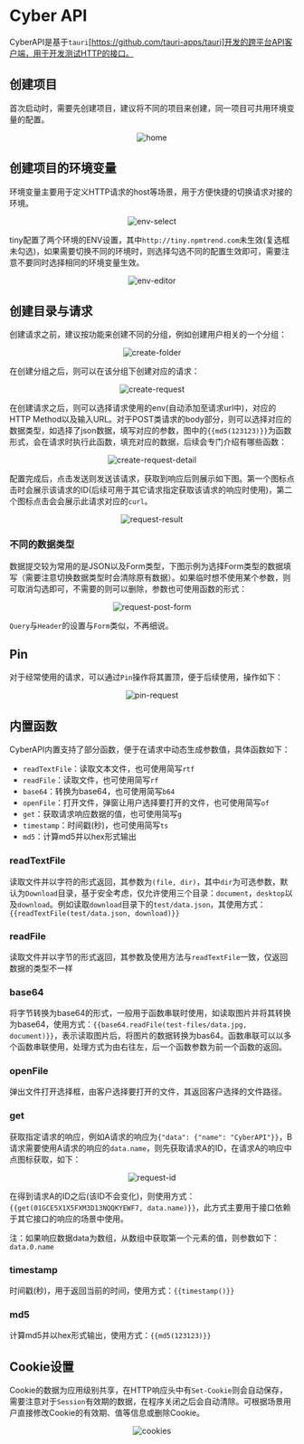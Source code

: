 # Cyber API


CyberAPI是基于`tauri`[https://github.com/tauri-apps/tauri]开发的跨平台API客户端，用于开发测试HTTP的接口。


## 创建项目

首次启动时，需要先创建项目，建议将不同的项目来创建，同一项目可共用环境变量的配置。

<p align="center">
    <img src="./asset/home.png" alt="home">
</p>

## 创建项目的环境变量

环境变量主要用于定义HTTP请求的host等场景，用于方便快捷的切换请求对接的环境。

<p align="center">
    <img src="./asset/env-select.png" alt="env-select">
</p>

tiny配置了两个环境的ENV设置，其中`http://tiny.npmtrend.com`未生效(复选框未勾选)，如果需要切换不同的环境时，则选择勾选不同的配置生效即可，需要注意不要同时选择相同的环境变量生效。

<p align="center">
    <img src="./asset/env-editor.png" alt="env-editor">
</p>

## 创建目录与请求

创建请求之前，建议按功能来创建不同的分组，例如创建用户相关的一个分组：

<p align="center">
    <img src="./asset/create-folder.png" alt="create-folder">
</p>

在创建分组之后，则可以在该分组下创建对应的请求：

<p align="center">
    <img src="./asset/create-request.png" alt="create-request">
</p>


在创建请求之后，则可以选择请求使用的env(自动添加至请求url中)，对应的HTTP Method以及输入URL。对于POST类请求的body部分，则可以选择对应的数据类型，如选择了json数据，填写对应的参数，图中的`{{md5(123123)}}`为函数形式，会在请求时执行此函数，填充对应的数据，后续会专门介绍有哪些函数：

<p align="center">
    <img src="./asset/create-request-detail.png" alt="create-request-detail">
</p>


配置完成后，点击发送则发送该请求，获取到响应后则展示如下图。第一个图标点击时会展示该请求的ID(后续可用于其它请求指定获取该请求的响应时使用)，第二个图标点击会会展示此请求对应的`curl`。

<p align="center">
    <img src="./asset/request-result.png" alt="request-result">
</p>

### 不同的数据类型

数据提交较为常用的是JSON以及Form类型，下图示例为选择Form类型的数据填写（需要注意切换数据类型时会清除原有数据）。如果临时想不使用某个参数，则可取消勾选即可，不需要的则可以删除，参数也可使用函数的形式：


<p align="center">
    <img src="./asset/request-post-form.png" alt="request-post-form">
</p>

`Query`与`Header`的设置与`Form`类似，不再细说。


## Pin

对于经常使用的请求，可以通过`Pin`操作将其置顶，便于后续使用，操作如下：

<p align="center">
    <img src="./asset/pin-request.png" alt="pin-request">
</p>

## 内置函数

CyberAPI内置支持了部分函数，便于在请求中动态生成参数值，具体函数如下：

- `readTextFile`：读取文本文件，也可使用简写`rtf`
- `readFile`：读取文件，也可使用简写`rf`
- `base64`：转换为base64，也可使用简写`b64`
- `openFile`：打开文件，弹窗让用户选择要打开的文件，也可使用简写`of`
- `get`：获取请求响应数据的值，也可使用简写`g`
- `timestamp`：时间戳(秒)，也可使用简写`ts`
- `md5`：计算md5并以hex形式输出


### readTextFile

读取文件并以字符的形式返回，其参数为`(file, dir)`，其中`dir`为可选参数，默认为`Download`目录，基于安全考虑，仅允许使用三个目录：`document`，`desktop`以及`download`。例如读取`download`目录下的`test/data.json`，其使用方式：`{{readTextFile(test/data.json, download)}}`

### readFile

读取文件并以字节的形式返回，其参数及使用方法与`readTextFile`一致，仅返回数据的类型不一样

### base64

将字节转换为base64的形式，一般用于函数串联时使用，如读取图片并将其转换为base64，使用方式：`{{base64.readFile(test-files/data.jpg, document)}}`，表示读取图片后，将图片的数据转换为bas64。函数串联可以以多个函数串联使用，处理方式为由右往左，后一个函数参数为前一个函数的返回。


### openFile

弹出文件打开选择框，由客户选择要打开的文件，其返回客户选择的文件路径。

### get

获取指定请求的响应，例如A请求的响应为`{"data": {"name": "CyberAPI"}}`，B请求需要使用A请求的响应的`data.name`，则先获取请求A的ID，在请求A的响应中点图标获取，如下：

<p align="center">
    <img src="./asset/request-id.png" alt="request-id">
</p>

在得到请求A的ID之后(该ID不会变化)，则使用方式：`{{get(01GCE5X1X5FXM3D13NQQKYEWF7, data.name)}}`，此方式主要用于接口依赖于其它接口的响应的场景中使用。

注：如果响应数据data为数组，从数组中获取第一个元素的值，则参数如下：`data.0.name`

### timestamp

时间戳(秒)，用于返回当前的时间，使用方式：`{{timestamp()}}`

### md5

计算md5并以hex形式输出，使用方式：`{{md5(123123)}}`


## Cookie设置

Cookie的数据为应用级别共享，在HTTP响应头中有`Set-Cookie`则会自动保存，需要注意对于`Session`有效期的数据，在程序关闭之后会自动清除。可根据场景用户直接修改Cookie的有效期、值等信息或删除Cookie。

<p align="center">
    <img src="./asset/cookies.png" alt="cookies">
</p>


<p align="center">
    <img src="./asset/" alt="">
</p>
